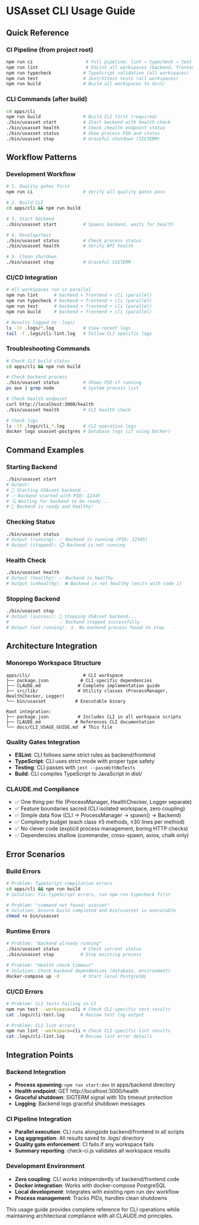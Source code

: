 <!--
  USAsset CLI Usage Guide
  
  Purpose: Complete usage reference for CLI commands and CI integration
  Audience: Developers, DevOps engineers
  Last Updated: 2025-09-01
  Version: 1.0
  
  Quick Reference: Essential commands and workflow patterns
-->

# USAsset CLI Usage Guide

## Quick Reference

### CI Pipeline (from project root)
```bash
npm run ci                    # Full pipeline: lint → typecheck → test → build → summary
npm run lint                  # ESLint all workspaces (backend, frontend, cli)
npm run typecheck            # TypeScript validation (all workspaces)  
npm run test                 # Jest/Vitest tests (all workspaces)
npm run build                # Build all workspaces to dist/
```

### CLI Commands (after build)
```bash
cd apps/cli
npm run build                # Build CLI first (required)
./bin/usasset start          # Start backend with health check
./bin/usasset health         # Check /health endpoint status
./bin/usasset status         # Show process PID and status  
./bin/usasset stop           # Graceful shutdown (SIGTERM)
```

## Workflow Patterns

### Development Workflow
```bash
# 1. Quality gates first
npm run ci                   # Verify all quality gates pass

# 2. Build CLI
cd apps/cli && npm run build

# 3. Start backend
./bin/usasset start          # Spawns backend, waits for health

# 4. Develop/test
./bin/usasset status         # Check process status
./bin/usasset health         # Verify API health

# 5. Clean shutdown  
./bin/usasset stop           # Graceful SIGTERM
```

### CI/CD Integration
```bash
# All workspaces run in parallel
npm run lint      # backend + frontend + cli (parallel)
npm run typecheck # backend + frontend + cli (parallel)
npm run test      # backend + frontend + cli (parallel)
npm run build     # backend + frontend + cli (parallel)

# Results logged to .logs/
ls -lt .logs/*.log           # View recent logs
tail -f .logs/cli-lint.log   # Follow CLI specific logs
```

### Troubleshooting Commands
```bash
# Check CLI build status
cd apps/cli && npm run build

# Check backend process
./bin/usasset status         # Shows PID if running
ps aux | grep node           # System process list

# Check health endpoint
curl http://localhost:3000/health
./bin/usasset health         # CLI health check

# Check logs
ls -lt .logs/cli_*.log       # CLI operation logs
docker logs usasset-postgres # Database logs (if using Docker)
```

## Command Examples

### Starting Backend
```bash
./bin/usasset start
# Output:
# 🚀 Starting USAsset backend...
# ✅ Backend started with PID: 12345
# 🔍 Waiting for backend to be ready...
# 🎉 Backend is ready and healthy!
```

### Checking Status
```bash
./bin/usasset status
# Output (running): ✅ Backend is running (PID: 12345)
# Output (stopped): ⭕ Backend is not running
```

### Health Check
```bash
./bin/usasset health
# Output (healthy): ✅ Backend is healthy
# Output (unhealthy): ❌ Backend is not healthy (exits with code 1)
```

### Stopping Backend
```bash
./bin/usasset stop
# Output (success): 🛑 Stopping USAsset backend...
#                   ✅ Backend stopped successfully
# Output (not running): ⚠️  No backend process found to stop
```

## Architecture Integration

### Monorepo Workspace Structure
```
apps/cli/                    # CLI workspace
├── package.json            # CLI-specific dependencies
├── CLAUDE.md              # Complete implementation guide
├── src/lib/               # Utility classes (ProcessManager, HealthChecker, Logger)
└── bin/usasset           # Executable binary

Root integration:
├── package.json           # Includes CLI in all workspace scripts
├── CLAUDE.md             # References CLI documentation
└── docs/CLI_USAGE_GUIDE.md  # This file
```

### Quality Gates Integration
- **ESLint**: CLI follows same strict rules as backend/frontend
- **TypeScript**: CLI uses strict mode with proper type safety
- **Testing**: CLI passes with `jest --passWithNoTests`
- **Build**: CLI compiles TypeScript to JavaScript in dist/

### CLAUDE.md Compliance
- ✅ One thing per file (ProcessManager, HealthChecker, Logger separate)
- ✅ Feature boundaries sacred (CLI isolated workspace, zero coupling)
- ✅ Simple data flow (CLI → ProcessManager → spawn() → Backend)
- ✅ Complexity budget (each class ≤5 methods, ≤30 lines per method)
- ✅ No clever code (explicit process management, boring HTTP checks)
- ✅ Dependencies shallow (commander, cross-spawn, axios, chalk only)

## Error Scenarios

### Build Errors
```bash
# Problem: TypeScript compilation errors
cd apps/cli && npm run build
# Solution: Fix TypeScript errors, run npm run typecheck first

# Problem: "command not found: usasset"
# Solution: Ensure build completed and bin/usasset is executable
chmod +x bin/usasset
```

### Runtime Errors  
```bash
# Problem: "Backend already running"
./bin/usasset status         # Check current status
./bin/usasset stop          # Stop existing process

# Problem: "Health check timeout"  
# Solution: Check backend dependencies (database, environment)
docker-compose up -d         # Start local PostgreSQL
```

### CI/CD Errors
```bash
# Problem: CLI tests failing in CI
npm run test --workspace=cli # Check CLI-specific test results
cat .logs/cli-test.log      # Review test log output

# Problem: CLI lint errors
npm run lint --workspace=cli # Check CLI-specific lint results  
cat .logs/cli-lint.log      # Review lint error details
```

## Integration Points

### Backend Integration
- **Process spawning**: `npm run start:dev` in apps/backend directory
- **Health endpoint**: GET http://localhost:3000/health  
- **Graceful shutdown**: SIGTERM signal with 10s timeout protection
- **Logging**: Backend logs graceful shutdown messages

### CI Pipeline Integration  
- **Parallel execution**: CLI runs alongside backend/frontend in all scripts
- **Log aggregation**: All results saved to .logs/ directory
- **Quality gate enforcement**: CI fails if any workspace fails
- **Summary reporting**: check-ci.js validates all workspace results

### Development Environment
- **Zero coupling**: CLI works independently of backend/frontend code
- **Docker integration**: Works with docker-compose PostgreSQL
- **Local development**: Integrates with existing npm run dev workflow
- **Process management**: Tracks PIDs, handles clean shutdowns

This usage guide provides complete reference for CLI operations while maintaining architectural compliance with all CLAUDE.md principles.